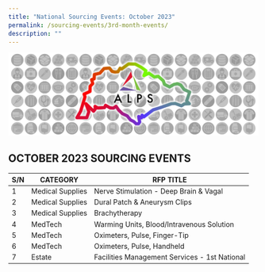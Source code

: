```yaml
---
title: "National Sourcing Events: October 2023"
permalink: /sourcing-events/3rd-month-events/
description: ""
---
```

![](/images/alps_sourcing_events_national_1920x640.png)

## OCTOBER 2023 SOURCING EVENTS

| S/N | CATEGORY | RFP TITLE |
| -------- | -------- | -------- |
|	1	|	Medical Supplies	|	Nerve Stimulation - Deep Brain & Vagal	|
|	2	|	Medical Supplies	|	Dural Patch & Aneurysm Clips	|
|	3	|	Medical Supplies	|	Brachytherapy	|
|	4	|	MedTech	|	Warming Units, Blood/Intravenous Solution	|
|	5	|	MedTech	|	Oximeters, Pulse, Finger-Tip	|
|	6	|	MedTech	|	Oximeters, Pulse, Handheld	|
|	7	|	Estate	|	Facilities Management Services - 1st National	|